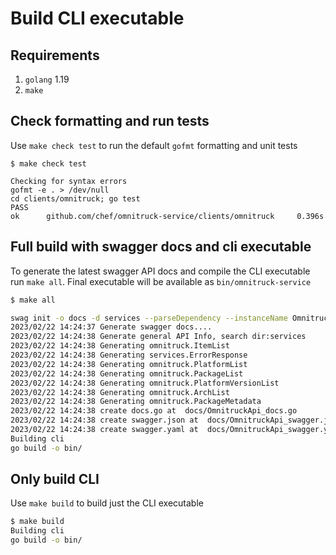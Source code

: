 # Build CLI executable

## Requirements

1. `golang` 1.19
2. `make`

## Check formatting and run tests

Use `make check test` to run the default `gofmt` formatting and unit tests

```
$ make check test

Checking for syntax errors
gofmt -e . > /dev/null
cd clients/omnitruck; go test
PASS
ok      github.com/chef/omnitruck-service/clients/omnitruck     0.396s
```

## Full build with swagger docs and cli executable

To generate the latest swagger API docs and compile the CLI executable run `make all`. Final executable will be available as `bin/omnitruck-service`

```bash
$ make all

swag init -o docs -d services --parseDependency --instanceName OmnitruckApi
2023/02/22 14:24:37 Generate swagger docs....
2023/02/22 14:24:38 Generate general API Info, search dir:services
2023/02/22 14:24:38 Generating omnitruck.ItemList
2023/02/22 14:24:38 Generating services.ErrorResponse
2023/02/22 14:24:38 Generating omnitruck.PlatformList
2023/02/22 14:24:38 Generating omnitruck.PackageList
2023/02/22 14:24:38 Generating omnitruck.PlatformVersionList
2023/02/22 14:24:38 Generating omnitruck.ArchList
2023/02/22 14:24:38 Generating omnitruck.PackageMetadata
2023/02/22 14:24:38 create docs.go at  docs/OmnitruckApi_docs.go
2023/02/22 14:24:38 create swagger.json at  docs/OmnitruckApi_swagger.json
2023/02/22 14:24:38 create swagger.yaml at  docs/OmnitruckApi_swagger.yaml
Building cli
go build -o bin/
```

## Only build CLI

Use `make build` to build just the CLI executable

```bash
$ make build
Building cli
go build -o bin/
```